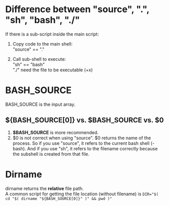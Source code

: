# Difference between "source", ".", "sh", "bash", "./"
If there is a sub-script inside the main script:  
1. Copy code to the main shell:  
"source" == "."  

2. Call sub-shell to execute:  
"sh" == "bash"  
"./" need the file to be executable (+x)  

# BASH_SOURCE
BASH_SOURCE is the input array.  
## ${BASH_SOURCE[0]} vs. $BASH_SOURCE vs. $0
1. __$BASH_SOURCE__ is more recommended.  
2. $0 is not correct when using "source". $0 returns the name of the process. So if you use "source", it refers to the current bash shell (-bash). And if you use "sh", it refers to the filename correctly because the subshell is created from that file.  

# Dirname
dirname returns the __relative__ file path.  
A common script for getting the file location (without filename) is ```DIR="$( cd "$( dirname "${BASH_SOURCE[0]}" )" && pwd )"```
